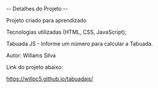 -- Detalhes do Projeto --

Projeto criado para aprendizado

Tecnologias utilizadas (HTML, CSS, JavaScript);

Tabuada JS - Informe um número para calcular a Tabuada.

Autor: Willams Silva

Link do projeto abaixo:

https://willpc5.github.io/tabuadajs/